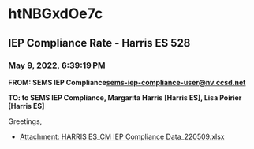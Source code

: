 # htNBGxdOe7c
## IEP Compliance Rate - Harris ES 528
### May 9, 2022, 6:39:19 PM
**FROM: SEMS IEP Compliance<sems-iep-compliance-user@nv.ccsd.net>**

**TO: to SEMS IEP Compliance, Margarita Harris [Harris ES], Lisa Poirier [Harris ES]**


Greetings,  





* [Attachment: HARRIS ES_CM IEP Compliance Data_220509.xlsx](htNBGxdOe7c-attachment-1.xlsx)
